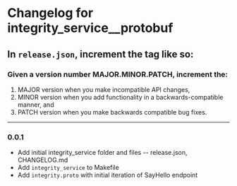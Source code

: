 # Changelog for integrity_service__protobuf

## In `release.json`, increment the tag like so:

### Given a version number MAJOR.MINOR.PATCH, increment the:

1. MAJOR version when you make incompatible API changes,
2. MINOR version when you add functionality in a backwards-compatible manner, and
3. PATCH version when you make backwards compatible bug fixes.

---

### 0.0.1

- Add initial integrity_service folder and files -- release.json, CHANGELOG.md
- Add `integrity_service` to Makefile
- Add `integrity.proto` with initial iteration of SayHello endpoint
